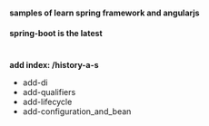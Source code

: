 #### samples of learn spring framework and angularjs
#### spring-boot is the latest
#

**add index: /history-a-s**
- add-di
- add-qualifiers
- add-lifecycle
- add-configuration_and_bean
